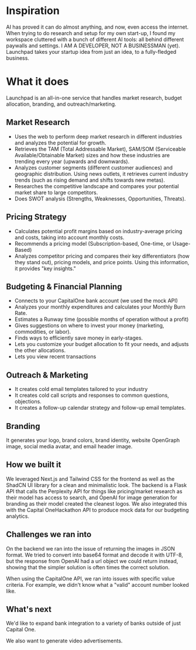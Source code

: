 # Inspiration
AI has proved it can do almost anything, and now, even access the internet. When trying to do research and setup for my own start-up, I found my workspace cluttered with a bunch of different AI tools: all behind different paywalls and settings. I AM A DEVELOPER, NOT A BUSINESSMAN (yet). Launchpad takes your startup idea from just an idea, to a fully-fledged business.

# What it does

Launchpad is an all-in-one service that handles market research, budget allocation, branding, and outreach/marketing. 

## Market Research
- Uses the web to perform deep market research in different industries and analyzes the potential for growth.
- Retrieves the TAM (Total Addressable Market), SAM/SOM (Serviceable Available/Obtainable Market) sizes and how these industries are trending every year (upwards and downwards).
- Analyzes customer segments (different customer audiences) and geographic distribution. Using news outlets, it retrieves current industry trends (such as rising demand and shifts towards new metas).
- Researches the competitive landscape and compares your potential market share to large competitors.
- Does SWOT analysis (Strengths, Weaknesses, Opportunities, Threats).

## Pricing Strategy
- Calculates potential profit margins based on industry-average pricing and costs, taking into account monthly costs.
- Recommends a pricing model (Subscription-based, One-time, or Usage-Based)
- Analyzes competitor pricing and compares their key differentiators (how they stand out), pricing models, and price points. Using this information, it provides "key insights."

## Budgeting & Financial Planning
- Connects to your CapitalOne bank account (we used the mock API)
- Analyzes your monthly expenditures and calculates your Monthly Burn Rate.
- Estimates a Runway time (possible months of operation without a profit)
- Gives suggestions on where to invest your money (marketing, commodities, or labor).
- Finds ways to efficiently save money in early-stages.
- Lets you customize your budget allocation to fit your needs, and adjusts the other allocations.
- Lets you view recent transactions

## Outreach & Marketing
- It creates cold email templates tailored to your industry
- It creates cold call scripts and responses to common questions, objections.
- It creates a follow-up calendar strategy and follow-up email templates.

## Branding
It generates your logo, brand colors, brand identity, website OpenGraph image, social media avatar, and email header image.

## How we built it

We leveraged Next.js and Tailwind CSS for the frontend as well as the ShadCN UI library for a clean and minimalistic look. The backend is a Flask API that calls the Perplexity API for things like pricing/market research as their model has access to search, and OpenAI for image generation for branding as their model created the cleanest logos. We also integrated this with the Capital OneHackathon API to produce mock data for our budgeting analytics.

## Challenges we ran into

On the backend we ran into the issue of returning the images in JSON format. We tried to convert into base64 format and decode it with UTF-8, but the response from OpenAI had a url object we could return instead, showing that the simpler solution is often times the correct solution.

When using the CapitalOne API, we ran into issues with specific value criteria. For example, we didn't know what a "valid" account number looked like.

## What's next

We'd like to expand bank integration to a variety of banks outside of just Capital One.

We also want to generate video advertisements.
